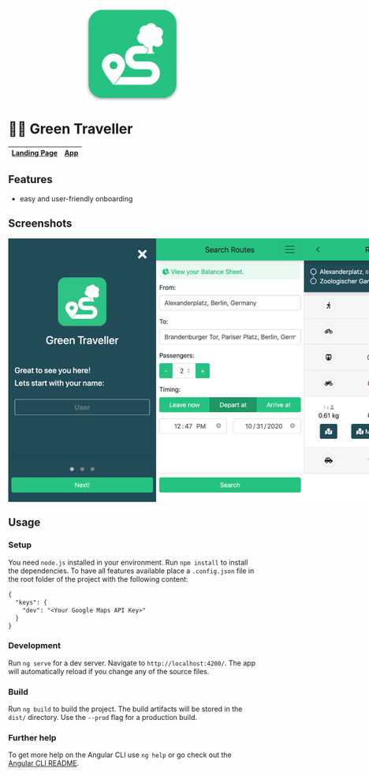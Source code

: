 <div style="display: flex; justify-content: center">
    <img src="src/assets/icons/android-chrome-192x192.png" alt="Green Traveller Logo">
</div>

# 🚴🌳 Green Traveller

| [Landing Page](https://green-traveller.github.io/) | [App](https://green-traveller.github.io/web/) |
| --- | --- |

## Features

* easy and user-friendly onboarding

## Screenshots

<div style="display: flex; justify-content: space-between">
    <img src=".readme/setup.png" alt="Setup View" width="300">
    <img src=".readme/search.png" alt="Search View" width="300">
    <img src=".readme/result.png" alt="Results View" width="300">
    <img src=".readme/routes.png" alt="Routes View" width="300">
    <img src=".readme/balance.png" alt="Balance View" width="300">
    <img src=".readme/preferences.png" alt="Preferences View" width="300">
    <img src=".readme/vehicles.png" alt="Vehicles View" width="300">
</div>

## Usage

### Setup

You need `node.js` installed in your environment.
Run `npm install` to install the dependencies.
To have all features available place a `.config.json` file in the root folder of the project with the following content:

```
{
  "keys": {
    "dev": "<Your Google Maps API Key>"
  }
}
```

### Development

Run `ng serve` for a dev server. Navigate to `http://localhost:4200/`. The app will automatically reload if you change any of the source files.

### Build

Run `ng build` to build the project. The build artifacts will be stored in the `dist/` directory. Use the `--prod` flag for a production build.


### Further help

To get more help on the Angular CLI use `ng help` or go check out the [Angular CLI README](https://github.com/angular/angular-cli/blob/master/README.md).
